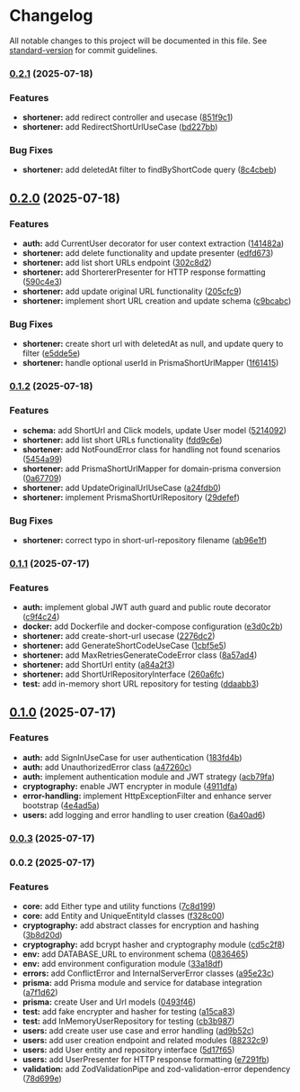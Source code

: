 # Changelog

All notable changes to this project will be documented in this file. See [standard-version](https://github.com/conventional-changelog/standard-version) for commit guidelines.

### [0.2.1](https://github.com/WagnerReis/url-shortener/compare/v0.2.0...v0.2.1) (2025-07-18)


### Features

* **shortener:** add redirect controller and usecase ([851f9c1](https://github.com/WagnerReis/url-shortener/commit/851f9c1caee97190535d9beb97d38d345dfdbef8))
* **shortener:** add RedirectShortUrlUseCase ([bd227bb](https://github.com/WagnerReis/url-shortener/commit/bd227bb01bebffb8d2d2c9104be1ee8a72b64cc6))


### Bug Fixes

* **shortener:** add deletedAt filter to findByShortCode query ([8c4cbeb](https://github.com/WagnerReis/url-shortener/commit/8c4cbeb80f0c77661790c0449e38bd2777ecbccf))

## [0.2.0](https://github.com/WagnerReis/url-shortener/compare/v0.1.2...v0.2.0) (2025-07-18)


### Features

* **auth:** add CurrentUser decorator for user context extraction ([141482a](https://github.com/WagnerReis/url-shortener/commit/141482a32f2aaa762c34073a57c151651f904d57))
* **shortener:** add delete functionality and update presenter ([edfd673](https://github.com/WagnerReis/url-shortener/commit/edfd67356b239830e8da82fe4bcafca6540da22e))
* **shortener:** add list short URLs endpoint ([302c8d2](https://github.com/WagnerReis/url-shortener/commit/302c8d24a32d3e59eb9a178b1aa4b86405b48cfe))
* **shortener:** add ShortererPresenter for HTTP response formatting ([590c4e3](https://github.com/WagnerReis/url-shortener/commit/590c4e3e26bdb9f4b7d69f4e99aadda897d05ea2))
* **shortener:** add update original URL functionality ([205cfc9](https://github.com/WagnerReis/url-shortener/commit/205cfc9ac44e8493ebbb0d4891317a0e4fb3ac47))
* **shortener:** implement short URL creation and update schema ([c9bcabc](https://github.com/WagnerReis/url-shortener/commit/c9bcabc92b6c300a14e023e0b7f1d20f2df6fb4d))


### Bug Fixes

* **shortener:** create short url with deletedAt as null, and update query to filter ([e5dde5e](https://github.com/WagnerReis/url-shortener/commit/e5dde5e827e209a7992c306dfedf13cff192fd9c))
* **shortener:** handle optional userId in PrismaShortUrlMapper ([1f61415](https://github.com/WagnerReis/url-shortener/commit/1f61415f895c90665390666a83086f87ba465464))

### [0.1.2](https://github.com/WagnerReis/url-shortener/compare/v0.1.1...v0.1.2) (2025-07-18)


### Features

* **schema:** add ShortUrl and Click models, update User model ([5214092](https://github.com/WagnerReis/url-shortener/commit/52140922438a6be94ef04f24d5ee7e1cffc7cfaa))
* **shortener:** add list short URLs functionality ([fdd9c6e](https://github.com/WagnerReis/url-shortener/commit/fdd9c6e09671f03f39bb2992845b54495081b004))
* **shortener:** add NotFoundError class for handling not found scenarios ([5454a99](https://github.com/WagnerReis/url-shortener/commit/5454a996de47ad8144bcc89f169a98c3e007cb2d))
* **shortener:** add PrismaShortUrlMapper for domain-prisma conversion ([0a67709](https://github.com/WagnerReis/url-shortener/commit/0a677090cb199859a8a1d38ae1770d9c4f9bbcb7))
* **shortener:** add UpdateOriginalUrlUseCase ([a24fdb0](https://github.com/WagnerReis/url-shortener/commit/a24fdb0042b3a3c372f2927436921455ccad8f3d))
* **shortener:** implement PrismaShortUrlRepository ([29defef](https://github.com/WagnerReis/url-shortener/commit/29defef65a8bbaebe793dad6beed303259fe20a0))


### Bug Fixes

* **shortener:** correct typo in short-url-repository filename ([ab96e1f](https://github.com/WagnerReis/url-shortener/commit/ab96e1fd405dc8eb4538d568bf3f574fc81fc674))

### [0.1.1](https://github.com/WagnerReis/url-shortener/compare/v0.1.0...v0.1.1) (2025-07-17)


### Features

* **auth:** implement global JWT auth guard and public route decorator ([c9f4c24](https://github.com/WagnerReis/url-shortener/commit/c9f4c24ffff0bf4c4438608029ef7788d6343b62))
* **docker:** add Dockerfile and docker-compose configuration ([e3d0c2b](https://github.com/WagnerReis/url-shortener/commit/e3d0c2b3d38231b932d0fce8055c7093edc9f321))
* **shortener:** add create-short-url usecase ([2276dc2](https://github.com/WagnerReis/url-shortener/commit/2276dc22cddfad2e765116347500a42e648924fb))
* **shortener:** add GenerateShortCodeUseCase ([1cbf5e5](https://github.com/WagnerReis/url-shortener/commit/1cbf5e5acc7ad8d62fa712fce90f317429e4f733))
* **shortener:** add MaxRetriesGenerateCodeError class ([8a57ad4](https://github.com/WagnerReis/url-shortener/commit/8a57ad497faf4fd82b980ea122cd2d58433c80ff))
* **shortener:** add ShortUrl entity ([a84a2f3](https://github.com/WagnerReis/url-shortener/commit/a84a2f35c14548e84676a0f47ba3f0df01c728fa))
* **shortener:** add ShortUrlRepositoryInterface ([260a6fc](https://github.com/WagnerReis/url-shortener/commit/260a6fc4c7ac744d105ea1b0a7c781fead508ffb))
* **test:** add in-memory short URL repository for testing ([ddaabb3](https://github.com/WagnerReis/url-shortener/commit/ddaabb3b3475ba3ba349c7b2ef353267fb63d591))

## [0.1.0](https://github.com/WagnerReis/url-shortener/compare/v0.0.3...v0.1.0) (2025-07-17)


### Features

* **auth:** add SignInUseCase for user authentication ([183fd4b](https://github.com/WagnerReis/url-shortener/commit/183fd4bc42370fe0502a51e5ed5ed29010514763))
* **auth:** add UnauthorizedError class ([a47260c](https://github.com/WagnerReis/url-shortener/commit/a47260c897be66fd4ec072e24b83a1fd7e47ca66))
* **auth:** implement authentication module and JWT strategy ([acb79fa](https://github.com/WagnerReis/url-shortener/commit/acb79fa7834d53d5d8ca30389d5e7d2bd89bdfe2))
* **cryptography:** enable JWT encrypter in module ([4911dfa](https://github.com/WagnerReis/url-shortener/commit/4911dfa36765b3dde80012e49cea838478f4e049))
* **error-handling:** implement HttpExceptionFilter and enhance server bootstrap ([4e4ad5a](https://github.com/WagnerReis/url-shortener/commit/4e4ad5abb1a6fa604a82793cb2d27c5e3c28850c))
* **users:** add logging and error handling to user creation ([6a40ad6](https://github.com/WagnerReis/url-shortener/commit/6a40ad617865fd6e9505e5683e127f7f5acbd6f9))

### [0.0.3](https://github.com/WagnerReis/url-shortener/compare/v0.0.2...v0.0.3) (2025-07-17)

### 0.0.2 (2025-07-17)


### Features

* **core:** add Either type and utility functions ([7c8d199](https://github.com/WagnerReis/url-shortener/commit/7c8d1991b144ec4968dcaba0b225a72c137cf1c9))
* **core:** add Entity and UniqueEntityId classes ([f328c00](https://github.com/WagnerReis/url-shortener/commit/f328c000f60e0bcb8f954e40f339536af9af73c8))
* **cryptography:** add abstract classes for encryption and hashing ([3b8d20d](https://github.com/WagnerReis/url-shortener/commit/3b8d20d41648e2f35732cd3ab315bec671c32dff))
* **cryptography:** add bcrypt hasher and cryptography module ([cd5c2f8](https://github.com/WagnerReis/url-shortener/commit/cd5c2f8bf0cd06d241363f8c4a9bd25fd88d3250))
* **env:** add DATABASE_URL to environment schema ([0836465](https://github.com/WagnerReis/url-shortener/commit/0836465936e419ecbbee2bf038fa47d9516ec3b6))
* **env:** add environment configuration module ([33a18df](https://github.com/WagnerReis/url-shortener/commit/33a18dfd1531bce6a70c36c0a615c4b0599c0e0d))
* **errors:** add ConflictError and InternalServerError classes ([a95e23c](https://github.com/WagnerReis/url-shortener/commit/a95e23c603a8b894dff3b5536444ba85eca4f971))
* **prisma:** add Prisma module and service for database integration ([a7f1d62](https://github.com/WagnerReis/url-shortener/commit/a7f1d62bb23a7707206f66068d576e01c90de9cc))
* **prisma:** create User and Url models ([0493f46](https://github.com/WagnerReis/url-shortener/commit/0493f4687ff11a9bdf05a678eb0194c5004775b9))
* **test:** add fake encrypter and hasher for testing ([a15ca83](https://github.com/WagnerReis/url-shortener/commit/a15ca8344a62b2349ba2ca13883bb00cc57e5bd3))
* **test:** add InMemoryUserRepository for testing ([cb3b987](https://github.com/WagnerReis/url-shortener/commit/cb3b987c101f100979996dfb07ed301472b43805))
* **users:** add create user use case and error handling ([ad9b52c](https://github.com/WagnerReis/url-shortener/commit/ad9b52c7236d68875f8cb2f3247f98869892f304))
* **users:** add user creation endpoint and related modules ([88232c9](https://github.com/WagnerReis/url-shortener/commit/88232c96ea644d29d02ddd029330c158b9a8e7ab))
* **users:** add User entity and repository interface ([5d17f65](https://github.com/WagnerReis/url-shortener/commit/5d17f658d1afcdfbea21d68301e9f18cc954be49))
* **users:** add UserPresenter for HTTP response formatting ([e7291fb](https://github.com/WagnerReis/url-shortener/commit/e7291fbf2e041241fc8e64668d0b17da31b80e44))
* **validation:** add ZodValidationPipe and zod-validation-error dependency ([78d699e](https://github.com/WagnerReis/url-shortener/commit/78d699ed7b0412c257a641534bb8dddb9fdbf749))
